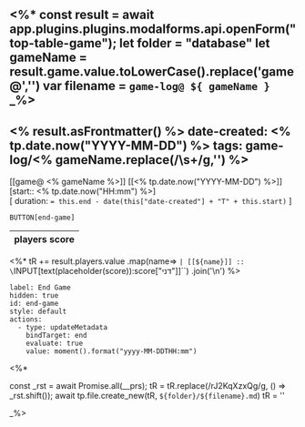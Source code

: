 <%*
 const result = await app.plugins.plugins.modalforms.api.openForm("top-table-game");
 let folder = "database"
 let gameName = result.game.value.toLowerCase().replace('game@','')
 var filename = `game-log@ ${ gameName }`
 _%>
---
<% result.asFrontmatter() %>
date-created: <% tp.date.now("YYYY-MM-DD") %>
tags: game-log/<% gameName.replace(/\s+/g,'') %>
---
 [[game@ <% gameName %>]] [[<% tp.date.now("YYYY-MM-DD") %>]] [start:: <% tp.date.now("HH:mm") %>]  
 [ duration: `= this.end - date(this["date-created"] + "T" + this.start)` ]

 `BUTTON[end-game]`

| players score |
|--- |
<%*
tR += result.players.value
.map(name=> `| [[${name}]] :: \`INPUT[text(placeholder(score)):score["דני"]]\``)
    .join('\n')
%>

```meta-bind-button
label: End Game
hidden: true
id: end-game
style: default
actions:
  - type: updateMetadata
    bindTarget: end
    evaluate: true
    value: moment().format("yyyy-MM-DDTHH:mm")
```

<%*

const _rst = await Promise.all(__prs);
tR = tR.replace(/rJ2KqXzxQg/g, () => _rst.shift());
await tp.file.create_new(tR, `${folder}/${filename}.md`)
tR = ''

_%>